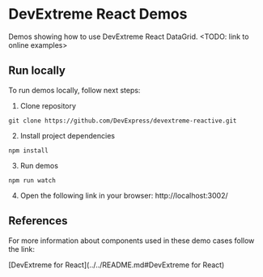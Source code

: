 # DevExtreme React Demos

Demos showing how to use DevExtreme React DataGrid. <TODO: link to online examples>

## Run locally

To run demos locally, follow next steps:

1. Clone repository

  `git clone https://github.com/DevExpress/devextreme-reactive.git`

2. Install project dependencies

  `npm install`

3. Run demos

  `npm run watch`

4. Open the following link in your browser: http://localhost:3002/

## References

For more information about components used in these demo cases follow the link:

[DevExtreme for React](../../README.md#DevExtreme for React)

